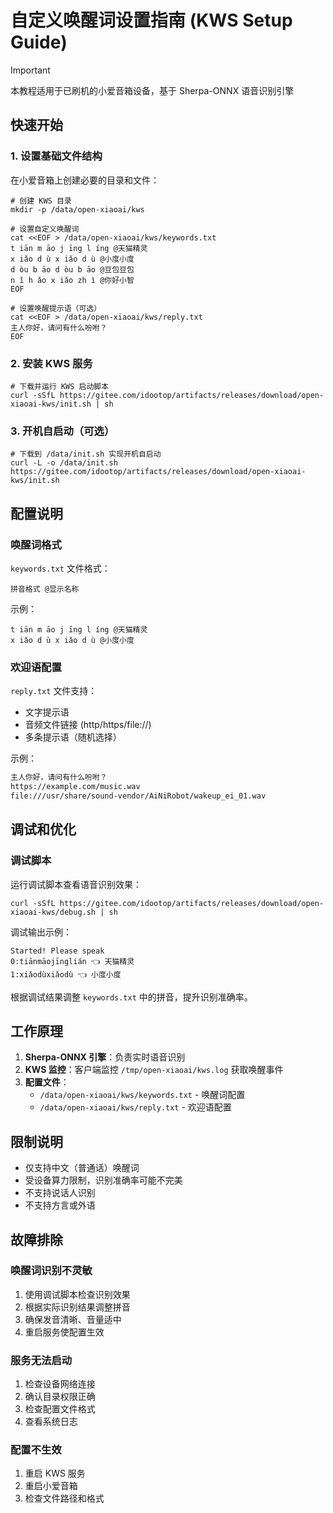 # 自定义唤醒词设置指南 (KWS Setup Guide)

> [!IMPORTANT]
> 本教程适用于已刷机的小爱音箱设备，基于 Sherpa-ONNX 语音识别引擎

## 快速开始

### 1. 设置基础文件结构

在小爱音箱上创建必要的目录和文件：

```shell
# 创建 KWS 目录
mkdir -p /data/open-xiaoai/kws

# 设置自定义唤醒词
cat <<EOF > /data/open-xiaoai/kws/keywords.txt
t iān m āo j īng l íng @天猫精灵
x iǎo d ù x iǎo d ù @小度小度
d òu b āo d òu b āo @豆包豆包
n ǐ h ǎo x iǎo zh ì @你好小智
EOF

# 设置唤醒提示语（可选）
cat <<EOF > /data/open-xiaoai/kws/reply.txt
主人你好，请问有什么吩咐？
EOF
```

### 2. 安装 KWS 服务

```shell
# 下载并运行 KWS 启动脚本
curl -sSfL https://gitee.com/idootop/artifacts/releases/download/open-xiaoai-kws/init.sh | sh
```

### 3. 开机自启动（可选）

```shell
# 下载到 /data/init.sh 实现开机自启动
curl -L -o /data/init.sh https://gitee.com/idootop/artifacts/releases/download/open-xiaoai-kws/init.sh
```

## 配置说明

### 唤醒词格式

`keywords.txt` 文件格式：
```
拼音格式 @显示名称
```

示例：
```
t iān m āo j īng l íng @天猫精灵
x iǎo d ù x iǎo d ù @小度小度
```

### 欢迎语配置

`reply.txt` 文件支持：
- 文字提示语
- 音频文件链接 (http/https/file://)
- 多条提示语（随机选择）

示例：
```txt
主人你好，请问有什么吩咐？
https://example.com/music.wav
file:///usr/share/sound-vendor/AiNiRobot/wakeup_ei_01.wav
```

## 调试和优化

### 调试脚本

运行调试脚本查看语音识别效果：

```shell
curl -sSfL https://gitee.com/idootop/artifacts/releases/download/open-xiaoai-kws/debug.sh | sh
```

调试输出示例：
```
Started! Please speak
0:tiānmāojīnglián 👈 天猫精灵
1:xiǎodùxiǎodù 👈 小度小度
```

根据调试结果调整 `keywords.txt` 中的拼音，提升识别准确率。

## 工作原理

1. **Sherpa-ONNX 引擎**：负责实时语音识别
2. **KWS 监控**：客户端监控 `/tmp/open-xiaoai/kws.log` 获取唤醒事件
3. **配置文件**：
   - `/data/open-xiaoai/kws/keywords.txt` - 唤醒词配置
   - `/data/open-xiaoai/kws/reply.txt` - 欢迎语配置

## 限制说明

- 仅支持中文（普通话）唤醒词
- 受设备算力限制，识别准确率可能不完美
- 不支持说话人识别
- 不支持方言或外语

## 故障排除

### 唤醒词识别不灵敏

1. 使用调试脚本检查识别效果
2. 根据实际识别结果调整拼音
3. 确保发音清晰、音量适中
4. 重启服务使配置生效

### 服务无法启动

1. 检查设备网络连接
2. 确认目录权限正确
3. 检查配置文件格式
4. 查看系统日志

### 配置不生效

1. 重启 KWS 服务
2. 重启小爱音箱
3. 检查文件路径和格式

